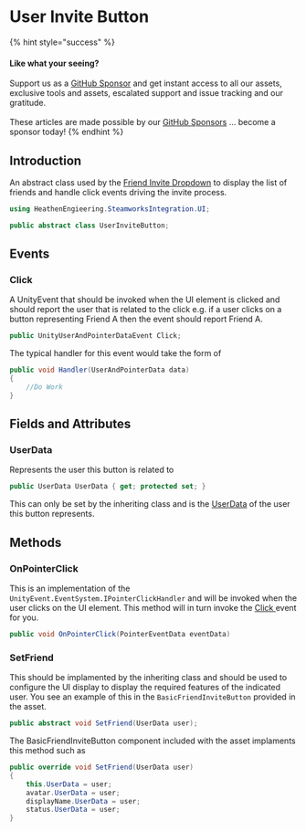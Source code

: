 # User Invite Button

{% hint style="success" %}
#### Like what your seeing?

Support us as a [GitHub Sponsor](../../../../become-a-sponsor/) and get instant access to all our assets, exclusive tools and assets, escalated support and issue tracking and our gratitude.\
\
These articles are made possible by our [GitHub Sponsors](../../../../become-a-sponsor/) ... become a sponsor today!
{% endhint %}

## &#x20;Introduction

An abstract class used by the [Friend Invite Dropdown](../../for-unity-game-engine/ui-components/friend-invite-dropdown.md) to display the list of friends and handle click events driving the invite process.

```csharp
using HeathenEngieering.SteamworksIntegration.UI;
```

```csharp
public abstract class UserInviteButton;
```

## Events

### Click

A UnityEvent that should be invoked when the UI element is clicked and should report the user that is related to the click e.g. if a user clicks on a button representing Friend A then the event should report Friend A.

```csharp
public UnityUserAndPointerDataEvent Click;
```

The typical handler for this event would take the form of

```csharp
public void Handler(UserAndPointerData data)
{
    //Do Work
}
```

## Fields and Attributes

### UserData

Represents the user this button is related to

```csharp
public UserData UserData { get; protected set; }
```

This can only be set by the inheriting class and is the [UserData](../../data-layer/user-data.md) of the user this button represents.

## Methods

### OnPointerClick

This is an implementation of the `UnityEvent.EventSystem.IPointerClickHandler` and will be invoked when the user clicks on the UI element. This method will in turn invoke the [Click ](user-invite-button.md#click)event for you.

```csharp
public void OnPointerClick(PointerEventData eventData)
```

### SetFriend

This should be implamented by the inheriting class and should be used to configure the UI display to display the required features of the indicated user. You see an example of this in the `BasicFriendInviteButton` provided in the asset.

```csharp
public abstract void SetFriend(UserData user);
```

The BasicFriendInviteButton component included with the asset implaments this method such as

```csharp
public override void SetFriend(UserData user)
{
    this.UserData = user;
    avatar.UserData = user;
    displayName.UserData = user;
    status.UserData = user;
}
```
